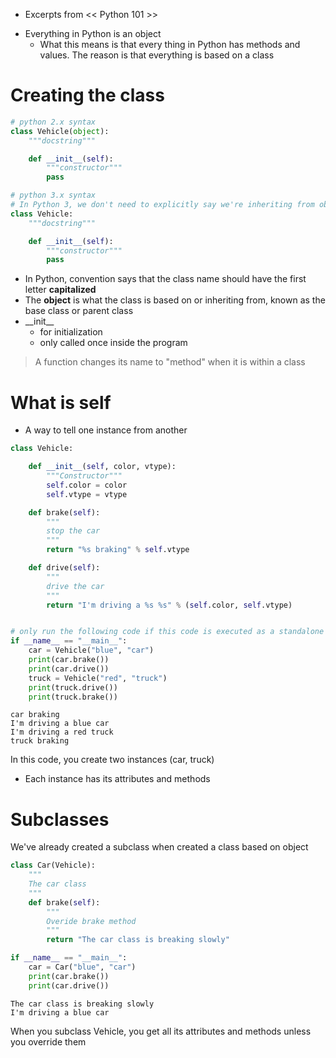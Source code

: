 * Excerpts from << Python 101 >>

- Everything in Python is an object
    - What this means is that every thing in Python has methods and values. The reason is that everything is based on a class

# Creating the class

```python
# python 2.x syntax
class Vehicle(object):
    """docstring"""

    def __init__(self):
        """constructor"""
        pass

# python 3.x syntax
# In Python 3, we don't need to explicitly say we're inheriting from object
class Vehicle:
    """docstring"""

    def __init__(self):
        """constructor"""
        pass
```
- In Python, convention says that the class name should have the first letter <b>capitalized</b>
- The <b>object</b> is what the class is based on or inheriting from, known as the base class or parent class
- \_\_init\_\_
    - for initialization
    - only called once inside the program

> A function changes its name to "method" when it is within a class

# What is self

- A way to tell one instance from another

```python
class Vehicle:

    def __init__(self, color, vtype):
        """Constructor"""
        self.color = color
        self.vtype = vtype

    def brake(self):
        """
        stop the car
        """
        return "%s braking" % self.vtype

    def drive(self):
        """
        drive the car
        """
        return "I'm driving a %s %s" % (self.color, self.vtype)


# only run the following code if this code is executed as a standalone file
if __name__ == "__main__":
    car = Vehicle("blue", "car")
    print(car.brake())
    print(car.drive())
    truck = Vehicle("red", "truck")
    print(truck.drive())
    print(truck.brake())
```

    car braking
    I'm driving a blue car
    I'm driving a red truck
    truck braking

In this code, you create two instances (car, truck)

- Each instance has its attributes and methods

# Subclasses

We've already created a subclass when created a class based on object

```python
class Car(Vehicle):
    """
    The car class
    """
    def brake(self):
        """
        Overide brake method
        """
        return "The car class is breaking slowly"

if __name__ == "__main__":
    car = Car("blue", "car")
    print(car.brake())
    print(car.drive())
```

    The car class is breaking slowly
    I'm driving a blue car

When you subclass Vehicle, you get all its attributes and methods unless you override them